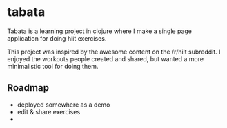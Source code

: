 # tabata

Tabata is a learning project in clojure where I make a single page application for doing hiit exercises.

This project was inspired by the awesome content on the /r/hiit subreddit. I enjoyed the workouts people created and shared, but wanted a more minimalistic tool for doing them.



## Roadmap

- deployed somewhere as a demo
- edit & share exercises
- 